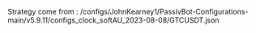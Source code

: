 Strategy come from : /configs/JohnKearney1/PassivBot-Configurations-main/v5.9.11/configs_clock_softAU_2023-08-08/GTCUSDT.json